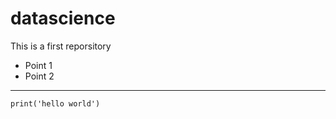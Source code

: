# datascience
This is a first reporsitory

- Point 1
- Point 2
_________
`````
print('hello world')
``````
